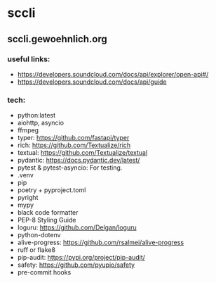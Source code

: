 # sccli

## sccli.gewoehnlich.org

### useful links:
  - https://developers.soundcloud.com/docs/api/explorer/open-api#/
  - https://developers.soundcloud.com/docs/api/guide

### tech:
- python:latest
- aiohttp, asyncio
- ffmpeg
- typer: https://github.com/fastapi/typer
- rich: https://github.com/Textualize/rich
- textual: https://github.com/Textualize/textual
- pydantic: https://docs.pydantic.dev/latest/
- pytest & pytest-asyncio: For testing.
- .venv
- pip
- poetry + pyproject.toml
- pyright 
- mypy
- black code formatter
- PEP-8 Styling Guide
- loguru: https://github.com/Delgan/loguru
- python-dotenv
- alive-progress: https://github.com/rsalmei/alive-progress
- ruff or flake8
- pip-audit: https://pypi.org/project/pip-audit/
- safety: https://github.com/pyupio/safety
- pre-commit hooks
